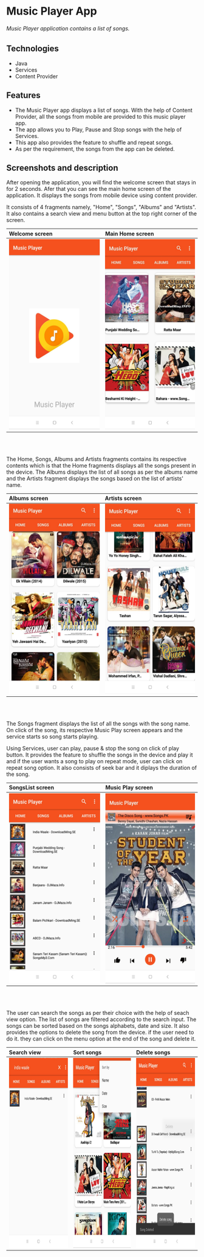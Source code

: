 # Music Player App

###### Music Player application contains a list of songs.

## Technologies
* Java
* Services
* Content Provider

## Features

* The Music Player app displays a list of songs. With the help of Content Provider, all the songs from mobile are provided to this music player app.
* The app allows you to Play, Pause and Stop songs with the help of Services.
* This app also provides the feature to shuffle and repeat songs.
* As per the requirement, the songs from the app can be deleted.

## Screenshots and description


After opening the application, you will find the welcome screen that stays in for 2 seconds. Afer that you can see the main home screen of the application. It displays the songs
from mobile device using content provider. 

It consists of 4 fragments namely, "Home", "Songs", "Albums" and "Artists". It also contains a search view and menu button at the top right corner of the screen.

|**Welcome screen**|**Main Home screen**|
|:---|:--|
|<img src=images/music_splash.jpeg height="500px"/>|<img src=images/music_home.jpeg height="500px"/>|

<br/><br/>

The Home, Songs, Albums and Artists fragments contains its respective contents which is that the Home fragments displays all the songs present in the device. The Albums displays the list of all songs as per the albums name and the Artists fragment displays the songs based on the list of artists' name.

|**Albums screen**|**Artists screen**|
|:---|:--|
|<img src=images/music_album.jpeg height="500px"/>|<img src=images/music_artists.jpeg height="500px"/>|

<br/> <br/>

The Songs fragment displays the list of all the songs with the song name. On click of the song, its respective Music Play screen appears and the service starts so song starts playing. 

Using Services, user can play, pause & stop the song on click of play button. It provides the feature to shuffle the songs in the device and play it and if the user wants a song to play on repeat mode, user can click on repeat song option. It also consists of seek bar and it diplays the duration of the song. 

|**SongsList screen**|**Music Play screen**|
|:---|:--|
|<img src=images/music_song_list.jpeg height="500px"/>|<img src=images/music_song_play.jpeg height="500px"/>|

<br/> <br/>

The user can search the songs as per their choice with the help of seach view option. The list of songs are filtered according to the search input. 
The songs can be sorted based on the songs alphabets, date and size. It also provides the options to delete the song from the device. if the user need to do it. they can click on the menu option at the end of the song and delete it.

|**Search view**|**Sort songs**|**Delete songs**|
|:---|:--|:--|
|<img src=images/music_search.jpeg height="500px"/>|<img src=images/music_sort.jpeg height="500px"/>|<img src=images/music_delete.jpeg height="500px"/>
